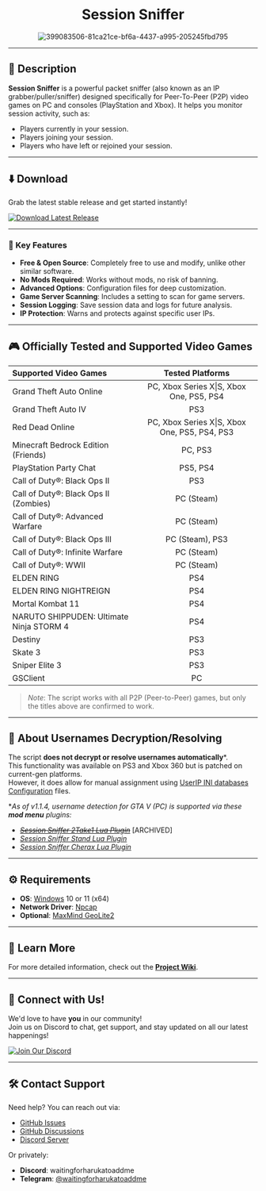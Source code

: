 <div align="center">

# Session Sniffer

![399083506-81ca21ce-bf6a-4437-a995-205245fbd795](https://github.com/user-attachments/assets/d9d94105-d1e6-4967-9d23-f9b695364e10)

</div>

---

## 📝 Description

**Session Sniffer** is a powerful packet sniffer (also known as an IP grabber/puller/sniffer) designed specifically for Peer-To-Peer (P2P) video games on PC and consoles (PlayStation and Xbox). It helps you monitor session activity, such as:
- Players currently in your session.
- Players joining your session.
- Players who have left or rejoined your session.

---

## ⬇️ Download

Grab the latest stable release and get started instantly!  

[![Download Latest Release](https://img.shields.io/badge/Download%20Latest%20Release-%23007ACC?style=for-the-badge&logo=github&logoColor=white)](https://github.com/BUZZARDGTA/Session-Sniffer/releases/latest/download/Session_Sniffer.exe)

---

### 🔑 Key Features

- **Free & Open Source**: Completely free to use and modify, unlike other similar software.
- **No Mods Required**: Works without mods, no risk of banning.
- **Advanced Options**: Configuration files for deep customization.
- **Game Server Scanning**: Includes a setting to scan for game servers.
- **Session Logging**: Save session data and logs for future analysis.
- **IP Protection**: Warns and protects against specific user IPs.

---

## 🎮 Officially Tested and Supported Video Games

| Supported Video Games                      | Tested Platforms                              |
| :----------------------------------------- | :-------------------------------------------: |
| Grand Theft Auto Online                    | PC, Xbox Series X\|S, Xbox One, PS5, PS4      |
| Grand Theft Auto IV                        | PS3                                           |
| Red Dead Online                            | PC, Xbox Series X\|S, Xbox One, PS5, PS4, PS3 |
| Minecraft Bedrock Edition (Friends)        | PC, PS3                                       |
| PlayStation Party Chat                     | PS5, PS4                                      |
| Call of Duty®: Black Ops II                | PS3                                           |
| Call of Duty®: Black Ops II (Zombies)      | PC (Steam)                                    |
| Call of Duty®: Advanced Warfare            | PC (Steam)                                    |
| Call of Duty®: Black Ops III               | PC (Steam), PS3                               |
| Call of Duty®: Infinite Warfare            | PC (Steam)                                    |
| Call of Duty®: WWII                        | PC (Steam)                                    |
| ELDEN RING                                 | PS4                                           |
| ELDEN RING NIGHTREIGN                      | PS4                                           |
| Mortal Kombat 11                           | PS4                                           |
| NARUTO SHIPPUDEN: Ultimate Ninja STORM 4   | PS4                                           |
| Destiny                                    | PS3                                           |
| Skate 3                                    | PS3                                           |
| Sniper Elite 3                             | PS3                                           |
| GSClient                                   | PC                                            |

> _Note_: The script works with all P2P (Peer-to-Peer) games, but only the titles above are confirmed to work.

---

## 🔐 About Usernames Decryption/Resolving

The script **does not decrypt or resolve usernames automatically**\*.  
This functionality was available on PS3 and Xbox 360 but is patched on current-gen platforms.  
However, it does allow for manual assignment using [UserIP INI databases Configuration](https://github.com/BUZZARDGTA/Session-Sniffer/wiki/Configuration-Guide#userip-ini-databases-configuration) files.

\*_As of v1.1.4, username detection for GTA V (PC) is supported via these **mod menu** plugins:_
- ~~_[Session Sniffer 2Take1 Lua Plugin](https://github.com/BUZZARDGTA/GTA_V_Session_Sniffer-plugin-2Take1-Lua)_~~ \[ARCHIVED\]
- _[Session Sniffer Stand Lua Plugin](https://github.com/BUZZARDGTA/GTA_V_Session_Sniffer-plugin-Stand-Lua)_
- _[Session Sniffer Cherax Lua Plugin](https://github.com/BUZZARDGTA/GTA_V_Session_Sniffer-plugin-Cherax-Lua)_

---

## ⚙️ Requirements

- **OS**: [Windows](https://www.microsoft.com/windows) 10 or 11 (x64)
- **Network Driver**: [Npcap](https://nmap.org/npcap/)
- **Optional**: [MaxMind GeoLite2](https://dev.maxmind.com/geoip/geolite2-free-geolocation-data/)

---

## 📖 Learn More

For more detailed information, check out the [**Project Wiki**](https://github.com/BUZZARDGTA/Session-Sniffer/wiki).

---

## 🌟 Connect with Us!

We'd love to have **you** in our community!  
Join us on Discord to chat, get support, and stay updated on all our latest happenings!

[![Join Our Discord](https://img.shields.io/badge/Join%20Our%20Discord-%235865F2?style=for-the-badge&logo=discord&logoColor=white)](https://discord.gg/hMZ7MsPX7G)

---

## 🛠️ Contact Support

Need help? You can reach out via:
- [GitHub Issues](https://github.com/BUZZARDGTA/Session-Sniffer/issues)
- [GitHub Discussions](https://github.com/BUZZARDGTA/Session-Sniffer/discussions)
- [Discord Server](https://discord.gg/hMZ7MsPX7G)

Or privately:
- **Discord**: waitingforharukatoaddme
- **Telegram**: [@waitingforharukatoaddme](https://t.me/waitingforharukatoaddme)
